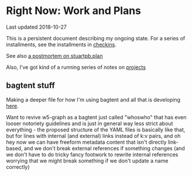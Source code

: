 # Right Now: Work and Plans

Last updated 2018-10-27

This is a persistent document describing my ongoing state. For a series of installments, see the installments in [checkins][].

[checkins]: afcfaa78-ef7e-429e-a2ea-0b5c7abaf7b7.md

See also [a postmortem on stuartpb.plan][planfile postmortem]

[planfile postmortem]: f359a1e5-3e4f-4d30-8be3-0d0635c77ea4.md

Also, I've got kind of a running series of notes on [projects][]

[projects]: 8509d6ba-3cdd-418a-82ea-94cc044b6aef.md


## bagtent stuff

Making a deeper file for how I'm using bagtent and all that is developing [here][writing take 2].

[writing take 2]: 13ceb37e-99d5-417b-be3c-ec7e1bc537ac.md

Want to revive w5-graph as a bagtent just called "whoswho" that has even looser notoriety guidelines and is just in general way less strict about everything - the proposed structure of the YAML files is basically like that, but for lines with internal (and external) links instead of k:v pairs, and oh hey now we can have freeform metadata content that isn't directly link-based, and we don't break external references if something changes (and we don't have to do tricky fancy footwork to rewrite internal references worrying that we might break something if we don't update a name correctly)
